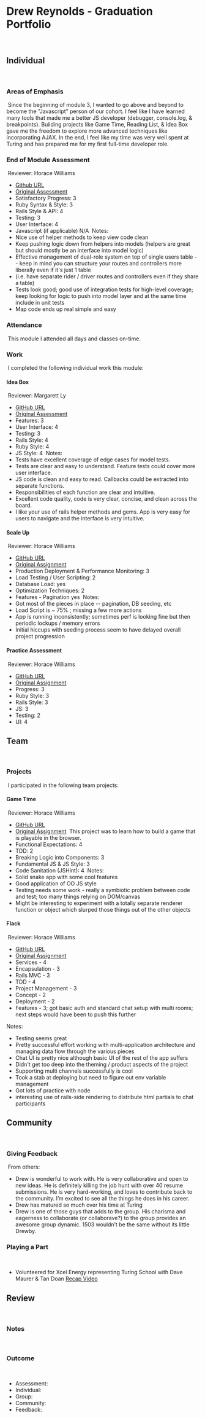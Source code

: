 # Drew Reynolds - Graduation Portfolio
​
## Individual
​
### Areas of Emphasis
​
Since the beginning of module 3, I wanted to go above and beyond to become the "Javascript" person of our cohort. I feel like I have learned many tools that made me a better JS developer (debugger, console.log, & breakpoints). Building projects like Game Time, Reading List, & Idea Box gave me the freedom to explore more advanced techniques like incorporating AJAX. In the end, I feel like my time was very well spent at Turing and has prepared me for my first full-time developer role.
​
### End of Module Assessment
​
Reviewer: Horace Williams
​
* [Github URL](https://github.com/NYDrewReynolds/goober)
* [Original Assessment](https://github.com/turingschool/challenges/blob/master/goober.markdown)
​
* Satisfactory Progress: 3
* Ruby Syntax & Style: 3
* Rails Style & API: 4
* Testing: 3
* User Interface: 4
* Javascript (if applicable) N/A
​
Notes:
* Nice use of helper methods to keep view code clean
* Keep pushing logic down from helpers into models (helpers are great but should mostly be an interface into model logic)
* Effective management of dual-role system on top of single users table -- keep in mind you can structure your routes and controllers more liberally even if it's just 1 table
* (i.e. have separate rider / driver routes and controllers even if they share a table)
* Tests look good; good use of integration tests for high-level coverage; keep looking for logic to push into model layer and at the same time include in unit tests
* Map code ends up real simple and easy
​

### Attendance
​
This module I attended all days and classes on-time.
​
### Work
​
I completed the following individual work this module:
​
#### Idea Box
​
Reviewer: Margarett Ly
​
* [GitHub URL](https://github.com/NYDrewReynolds/idea-box)
* [Original Assessment](https://github.com/turingschool/curriculum/blob/master/source/projects/revenge_of_idea_box.markdown)
​
* Features: 3
* User Interface: 4
* Testing: 3
* Rails Style: 4
* Ruby Style: 4
* JS Style: 4
​
Notes:
* Tests have excellent coverage of edge cases for model tests.
* Tests are clear and easy to understand. Feature tests could cover more user interface.
* JS code is clean and easy to read. Callbacks could be extracted into separate functions.
* Responsibilities of each function are clear and intuitive.
* Excellent code quality, code is very clear, concise, and clean across the board.
* I like your use of rails helper methods and gems. App is very easy for users to navigate and the interface is very intuitive.
​

#### Scale Up
​
Reviewer: Horace Williams
​
* [GitHub URL](https://github.com/NYDrewReynolds/scale-up)
* [Original Assignment](https://github.com/turingschool/curriculum/blob/master/source/projects/the_scale_up.markdown)
​
* Production Deployment & Performance Monitoring: 3
* Load Testing / User Scripting: 2
* Database Load: yes
* Optimization Techniques: 2
* Features - Pagination yes
​
Notes:
* Got most of the pieces in place -- pagination, DB seeding, etc
* Load Script is ~ 75% ; missing a few more actions
* App is running inconsistently; sometimes perf is looking fine but then periodic lockups / memory errors
* Initial hiccups with seeding process seem to have delayed overall project progression

#### Practice Assessment
​
Reviewer: Horace Williams
​
* [GitHub URL](https://github.com/NYDrewReynolds/reading-list)
* [Original Assignment](https://github.com/turingschool/challenges/blob/master/goober.markdown)
​
* Progress: 3
* Ruby Style: 3
* Rails Style: 3
* JS: 3
* Testing: 2
* UI: 4
​

## Team
​
### Projects
​
I participated in the following team projects:
​
#### Game Time
​
Reviewer: Horace Williams
​
* [GitHub URL](https://github.com/NYDrewReynolds/snake)
* [Original Assignment](https://github.com/turingschool/lesson_plans/blob/master/ruby_04-apis_and_scalability/gametime_project.markdown)
​
This project was to learn how to build a game that is playable in the browser.
​
* Functional Expectations: 4
* TDD: 2
* Breaking Logic into Components: 3
* Fundamental JS & JS Style: 3
* Code Sanitation (JSHint): 4
​
Notes:
* Solid snake app with some cool features
* Good application of OO JS style
* Testing needs some work - really a symbiotic problem between code and test; too many things relying on DOM/canvas
* Might be interesting to experiment with a totally separate renderer function or object which slurped those things out of the other objects
​

#### Flack
​
Reviewer: Horace Williams
​
* [GitHub URL](https://github.com/NYDrewReynolds/flack)
* [Original Assignment](https://github.com/turingschool/curriculum/blob/master/source/projects/flack.markdown)
​
* Services - 4
* Encapsulation - 3
* Rails MVC - 3
* TDD - 4
* Project Management - 3
* Concept - 2
* Deployment - 2
* Features - 3; got basic auth and standard chat setup with multi rooms; next steps would have been to push this further

Notes:
* Testing seems great
* Pretty successful effort working with multi-application architecture and managing data flow through the various pieces
* Chat UI is pretty nice although basic UI of the rest of the app suffers
* Didn't get too deep into the theming / product aspects of the project
* Supporting multi channels successfully is cool
* Took a stab at deploying but need to figure out env variable management
* Got lots of practice with node
* interesting use of rails-side rendering to distribute html partials to chat participants
​

## Community
​
### Giving Feedback
​
From others:
* Drew is wonderful to work with. He is very collaborative and open to new ideas. He is definitely killing the job hunt with over 40 resume submissions. He is very hard-working, and loves to contribute back to the community. I’m excited to see all the things he does in his career.
* Drew has matured so much over his time at Turing
* Drew is one of those guys that adds to the group. His charisma and eagerness to collaborate (or collaborave?) to the group provides an awesome group dynamic. 1503 wouldn’t be the same without its little Drewby.
​

### Playing a Part
​
* Volunteered for Xcel Energy representing Turing School with Dave Maurer & Tan Doan [Recap Video](https://www.youtube.com/watch?v=OHNA3VmzxoQ)

## Review
​
### Notes
​
### Outcome
​
* Assessment:
* Individual:
* Group:
* Community:
* Feedback:
